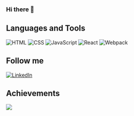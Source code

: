 ### Hi there 👋

## Languages and Tools
![HTML](https://img.shields.io/badge/HTML-866FD7?style=for-the-badge&logo=html5)
![CSS](https://img.shields.io/badge/CSS-866FD7?style=for-the-badge&logo=Css3)
![JavaScript](https://img.shields.io/badge/JavaScript-866FD7?style=for-the-badge&logo=JavaScript)
![React](https://img.shields.io/badge/React-866FD7?style=for-the-badge&logo=React)
![Webpack](https://img.shields.io/badge/Webpack-866FD7?style=for-the-badge&logo=Webpack)

## Follow me
[![LinkedIn](https://img.shields.io/badge/LinkedIn-866FD7?style=for-the-badge&logo=LinkedIn)](https://www.linkedin.com/in/a-ud/)

## Achievements
![](https://img.shields.io/github/stars/Andrej1405?style=social)

<!--
**Andrej1405/Andrej1405** is a ✨ _special_ ✨ repository because its `README.md` (this file) appears on your GitHub profile.

Here are some ideas to get you started:

- 🔭 I’m currently working on ...
- 🌱 I’m currently learning ...
- 👯 I’m looking to collaborate on ...
- 🤔 I’m looking for help with ...
- 💬 Ask me about ...
- 📫 How to reach me: ...
- 😄 Pronouns: ...
- ⚡ Fun fact: ...
-->
